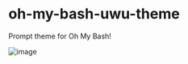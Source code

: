 # oh-my-bash-uwu-theme
Prompt theme for Oh My Bash!

![image](https://user-images.githubusercontent.com/15912902/218829815-84d85e3a-768e-4ad8-a8f1-1f1923d60fdb.png)
